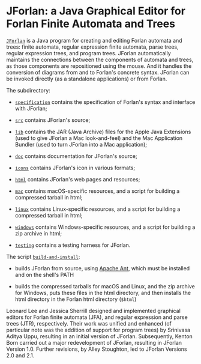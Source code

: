 JForlan: a Java Graphical Editor for Forlan Finite Automata and Trees
========================================================================

[`JForlan`](https://alleystoughton.us/forlan/jforlan/) is a Java
program for creating and editing Forlan automata and trees: finite
automata, regular expression finite automata, parse trees, regular
expression trees, and program trees.  JForlan automatically maintains
the connections between the components of automata and trees, as those
components are repositioned using the mouse.  And it handles the
conversion of diagrams from and to Forlan's concrete syntax.  JForlan
can be invoked directly (as a standalone applications) or from Forlan.

The subdirectory:

* [`specification`](specification) contains the specification of
    Forlan's syntax and interface with JForlan;

* [`src`](src) contains JForlan's source;

* [`lib`](lib) contains the JAR (Java Archive) files for the Apple Java
    Extensions (used to give JForlan a Mac look-and-feel) and the Mac
    Application Bundler (used to turn JForlan into a Mac application);

* [`doc`](doc) contains documentation for JForlan's source;

* [`icons`](icons) contains JForlan's icon in various formats;

* [`html`](html) contains JForlan's web pages and resources;

* [`mac`](mac) contains macOS-specific resources, and a script for
    building a compressed tarball in html;

* [`linux`](linux) contains Linux-specific resources, and a script for
    building a compressed tarball in html;

* [`windows`](windows) contains Windows-specific resources, and a
    script for building a zip archive in html;

* [`testing`](testing) contains a testing harness for JForlan.

The script [`build-and-install`](build-and-install):

* builds JForlan from source, using [Apache
  Ant](https://ant.apache.org), which must be installed and on the
  shell's PATH

* builds the compressed tarballs for macOS and Linux, and the zip
  archive for Windows, puts these files in the html directory, and
  then installs the html directory in the Forlan html directory
  (`$html`)

Leonard Lee and Jessica Sherrill designed and implemented graphical
editors for Forlan finite automata (JFA), and regular expression and
parse trees (JTR), respectively.  Their work was unified and enhanced
(of particular note was the addition of support for program trees) by
Srinivasa Aditya Uppu, resulting in an initial version of JForlan.
Subsequently, Kenton Born carried out a major redevelopment of
JForlan, resulting in JForlan Version 1.0.  Further revisions, by
Alley Stoughton, led to JForlan Versions 2.0 and 2.1.
